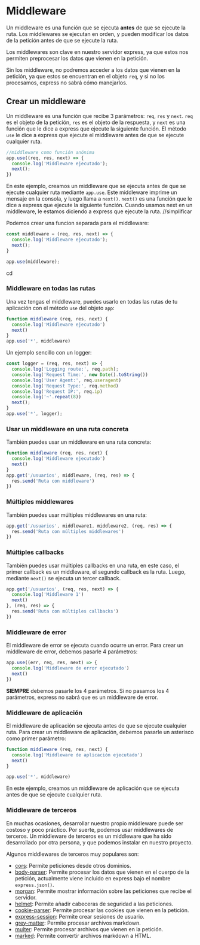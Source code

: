 # Middleware

Un middleware es una función que se ejecuta **antes** de que se ejecute la ruta. Los middlewares se ejecutan en orden, y pueden modificar los datos de la petición antes de que se ejecute la ruta.

Los middlewares son clave en nuestro servidor express, ya que estos nos permiten preprocesar los datos que vienen en la petición.

Sin los middleware, no podremos acceder a los datos que vienen en la petición, ya que estos se encuentran en el objeto `req`, y si no los procesamos, express no sabrá cómo manejarlos.

## Crear un middleware

Un middleware es una función que recibe 3 parámetros: `req`, `res` y `next`. `req` es el objeto de la petición, `res` es el objeto de la respuesta, y `next` es una función que le dice a express que ejecute la siguiente función. El método `use` le dice a express que ejecute el middleware antes de que se ejecute cualquier ruta.

```js //cambiar
//middleware como función anónima
app.use((req, res, next) => {
  console.log('Middleware ejecutado');
  next();
})
```

En este ejemplo, creamos un middleware que se ejecuta antes de que se ejecute cualquier ruta mediante `app.use`. Este middleware imprime un mensaje en la consola, y luego llama a `next()`. `next()` es una función que le dice a express que ejecute la siguiente función. Cuando usamos next en un middleware, le estamos diciendo a express que ejecute la ruta. //simplificar

Podemos crear una funcion separada para el middleware:

```js
const middleware = (req, res, next) => {
  console.log('Middleware ejecutado');
  next();
}

app.use(middleware);
```
cd

### Middleware en todas las rutas

Una vez tengas el middleware, puedes usarlo en todas las rutas de tu aplicación con el método `use` del objeto `app`:

```js
function middleware (req, res, next) {
  console.log('Middleware ejecutado')
  next()
}
app.use('*', middleware)
```

Un ejemplo sencillo con un logger:

```js
const logger = (req, res, next) => {
  console.log('Logging route:', req.path);
  console.log('Request Time:', new Date().toString())
  console.log('User Agent:', req.useragent)
  console.log('Request Type:', req.method)
  console.log('Request IP:', req.ip)
  console.log('~'.repeat(8))
  next();
}
app.use('*', logger);
```

### Usar un middleware en una ruta concreta

También puedes usar un middleware en una ruta concreta:

```js
function middleware (req, res, next) {
  console.log('Middleware ejecutado')
  next()
}
app.get('/usuarios', middleware, (req, res) => {
  res.send('Ruta con middleware')
})
```

### Múltiples middlewares

También puedes usar múltiples middlewares en una ruta:

```js
app.get('/usuarios', middleware1, middleware2, (req, res) => {
  res.send('Ruta con múltiples middlewares')
})
```

### Múltiples callbacks

También puedes usar múltiples callbacks en una ruta, en este caso, el primer callback es un middleware, el segundo callback es la ruta. Luego, mediante `next()` se ejecuta un tercer callback.

```js
app.get('/usuarios', (req, res, next) => {
  console.log('Middleware 1')
  next()
}, (req, res) => {
  res.send('Ruta con múltiples callbacks')
})
```

### Middleware de error

El middleware de error se ejecuta cuando ocurre un error. Para crear un middleware de error, debemos pasarle 4 parámetros:

```js
app.use((err, req, res, next) => {
  console.log('Middleware de error ejecutado')
  next()
})
```

**SIEMPRE** debemos pasarle los 4 parámetros. Si no pasamos los 4 parámetros, express no sabrá que es un middleware de error.

### Middleware de aplicación

El middleware de aplicación se ejecuta antes de que se ejecute cualquier ruta. Para crear un middleware de aplicación, debemos pasarle un asterisco como primer parámetro:

```js
function middleware (req, res, next) {
  console.log('Middleware de aplicación ejecutado')
  next()
}

app.use('*', middleware)
```

En este ejemplo, creamos un middleware de aplicación que se ejecuta antes de que se ejecute cualquier ruta.

### Middleware de terceros

En muchas ocasiones, desarrollar nuestro propio middleware puede ser costoso y poco práctico. Por suerte, podemos usar middlewares de terceros. Un middleware de terceros es un middleware que ha sido desarrollado por otra persona, y que podemos instalar en nuestro proyecto.

Algunos middlewares de terceros muy populares son:

- [cors](https://www.npmjs.com/package/cors): Permite peticiones desde otros dominios.
- [body-parser](https://www.npmjs.com/package/body-parser): Permite procesar los datos que vienen en el cuerpo de la petición, actualmente viene incluido en express bajo el nombre `express.json()`.
- [morgan](https://www.npmjs.com/package/morgan): Permite mostrar información sobre las peticiones que recibe el servidor.
- [helmet](https://www.npmjs.com/package/helmet): Permite añadir cabeceras de seguridad a las peticiones.
- [cookie-parser](https://www.npmjs.com/package/cookie-parser): Permite procesar las cookies que vienen en la petición.
- [express-session](https://www.npmjs.com/package/express-session): Permite crear sesiones de usuario.
- [grey-matter](https://www.npmjs.com/package/grey-matter): Permite procesar archivos markdown.
- [multer](https://www.npmjs.com/package/multer): Permite procesar archivos que vienen en la petición.
- [marked](https://www.npmjs.com/package/marked): Permite convertir archivos markdown a HTML.
